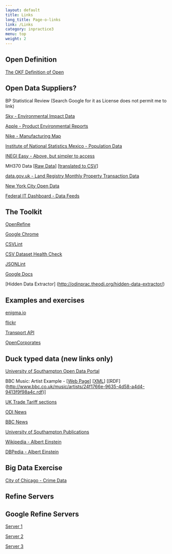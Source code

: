 ```yaml
---
layout: default
title: Links
long_title: Page-o-links
link: /Links
category: inpractice3
menu: top
weight: 2
---
```


## Open Definition

[The OKF Definition of Open](http://opendefinition.org/)

## Open Data Suppliers?

BP Statistical Review (Search Google for it as License does not permit me to link)

[Sky - Environmental Impact Data](http://corporate.sky.com/the_bigger_picture/how_we_are_doing/environmental_impact_data)

[Apple - Product Environmental Reports](http://www.apple.com/uk/environment/reports/)

[Nike - Manufacturing Map](http://manufacturingmap.nikeinc.com/#)

[Institute of National Statistics Mexico - Population Data](http://www3.inegi.org.mx/sistemas/temas/default.aspx?s=est&c=17484)

[INEGI Easy - Above, but simpler to access](http://inegifacil.com/)

MH370 Data \[[Raw Data](http://www.dca.gov.my/mainpage/MH370%20Data%20Communication%20Logs.pdf)\] \[[translated to CSV](https://github.com/davetaz/mh370-data)\]

[data.gov.uk - Land Registry Monthly Property Transaction Data](http://data.gov.uk/dataset/monthly-land-registry-property-transaction-data)

[New York City Open Data](https://nycopendata.socrata.com/)

[Federal IT Dashboard - Data Feeds](https://www.itdashboard.gov/data_feeds)

## The Toolkit

[OpenRefine](http://openrefine.org/download.html)

[Google Chrome](https://www.google.com/chrome/browser/)

[CSVLint](http://csvlint.io/)

[CSV Dataset Health Check](http://theodi.github.io/csv-dataset-validator/)

[JSONLint](http://jsonlint.com/)

[Google Docs](https://docs.google.com)

[Hidden Data Extractor] (http://odinprac.theodi.org/hidden-data-extractor/)

## Examples and exercises 

[enigma.io](http://enigma.io/)

[flickr](https://www.flickr.com/)

[Transport API](http://transportapi.com/)

[OpenCorporates](http://opencorporates.com/)

## Duck typed data (new links only)

[University of Southampton Open Data Portal](http://data.southampton.ac.uk)

BBC Music: Artist Example - \[[Web Page](http://www.bbc.co.uk/music/artists/24f1766e-9635-4d58-a4d4-9413f9f98a4c)\] \[[XML](http://www.bbc.co.uk/music/artists/24f1766e-9635-4d58-a4d4-9413f9f98a4c.xml)\] \[[RDF] (http://www.bbc.co.uk/music/artists/24f1766e-9635-4d58-a4d4-9413f9f98a4c.rdf)\]

[UK Trade Tariff sections](https://www.gov.uk/trade-tariff/sections)

[ODI News](http://theodi.org/news)

[BBC News](http://www.bbc.co.uk/news/)

[University of Southampton Publications](http://eprints.soton.ac.uk/363541/)

[Wikipedia - Albert Einstein](http://www.wikipedia.org/wiki/Albert_Einstein)

[DBPedia - Albert Einstein](http://dbpedia.org/resource/Albert_Einstein)

## Big Data Exercise

[City of Chicago - Crime Data](https://data.cityofchicago.org/Public-Safety/Crimes-2001-to-present/ijzp-q8t2)

## Refine Servers

## Google Refine Servers

[Server 1](http://ec2-52-30-140-252.eu-west-1.compute.amazonaws.com:3000)

[Server 2](http://ec2-52-30-140-252.eu-west-1.compute.amazonaws.com:3001)

[Server 3](http://ec2-52-30-140-252.eu-west-1.compute.amazonaws.com:3002)
